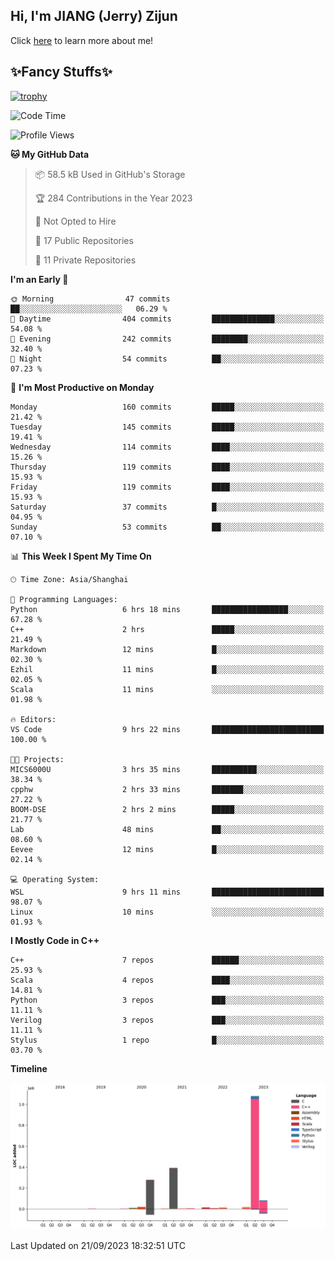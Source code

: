 ## Hi, I'm JIANG (Jerry) Zijun

Click [here](https://jzjerry.github.io/about/) to learn more about me!

## ✨Fancy Stuffs✨
[![trophy](https://github-profile-trophy.vercel.app/?username=jzjerry&theme=onedark)](https://github.com/ryo-ma/github-profile-trophy)
<!--START_SECTION:waka-->
![Code Time](http://img.shields.io/badge/Code%20Time-24%20hrs%2017%20mins-blue)

![Profile Views](http://img.shields.io/badge/Profile%20Views-8-blue)

**🐱 My GitHub Data** 

> 📦 58.5 kB Used in GitHub's Storage 
 > 
> 🏆 284 Contributions in the Year 2023
 > 
> 🚫 Not Opted to Hire
 > 
> 📜 17 Public Repositories 
 > 
> 🔑 11 Private Repositories 
 > 
**I'm an Early 🐤** 

```text
🌞 Morning                47 commits          ██░░░░░░░░░░░░░░░░░░░░░░░   06.29 % 
🌆 Daytime                404 commits         ██████████████░░░░░░░░░░░   54.08 % 
🌃 Evening                242 commits         ████████░░░░░░░░░░░░░░░░░   32.40 % 
🌙 Night                  54 commits          ██░░░░░░░░░░░░░░░░░░░░░░░   07.23 % 
```
📅 **I'm Most Productive on Monday** 

```text
Monday                   160 commits         █████░░░░░░░░░░░░░░░░░░░░   21.42 % 
Tuesday                  145 commits         █████░░░░░░░░░░░░░░░░░░░░   19.41 % 
Wednesday                114 commits         ████░░░░░░░░░░░░░░░░░░░░░   15.26 % 
Thursday                 119 commits         ████░░░░░░░░░░░░░░░░░░░░░   15.93 % 
Friday                   119 commits         ████░░░░░░░░░░░░░░░░░░░░░   15.93 % 
Saturday                 37 commits          █░░░░░░░░░░░░░░░░░░░░░░░░   04.95 % 
Sunday                   53 commits          ██░░░░░░░░░░░░░░░░░░░░░░░   07.10 % 
```


📊 **This Week I Spent My Time On** 

```text
🕑︎ Time Zone: Asia/Shanghai

💬 Programming Languages: 
Python                   6 hrs 18 mins       █████████████████░░░░░░░░   67.28 % 
C++                      2 hrs               █████░░░░░░░░░░░░░░░░░░░░   21.49 % 
Markdown                 12 mins             █░░░░░░░░░░░░░░░░░░░░░░░░   02.30 % 
Ezhil                    11 mins             █░░░░░░░░░░░░░░░░░░░░░░░░   02.05 % 
Scala                    11 mins             ░░░░░░░░░░░░░░░░░░░░░░░░░   01.98 % 

🔥 Editors: 
VS Code                  9 hrs 22 mins       █████████████████████████   100.00 % 

🐱‍💻 Projects: 
MICS6000U                3 hrs 35 mins       ██████████░░░░░░░░░░░░░░░   38.34 % 
cpphw                    2 hrs 33 mins       ███████░░░░░░░░░░░░░░░░░░   27.22 % 
BOOM-DSE                 2 hrs 2 mins        █████░░░░░░░░░░░░░░░░░░░░   21.77 % 
Lab                      48 mins             ██░░░░░░░░░░░░░░░░░░░░░░░   08.60 % 
Eevee                    12 mins             █░░░░░░░░░░░░░░░░░░░░░░░░   02.14 % 

💻 Operating System: 
WSL                      9 hrs 11 mins       █████████████████████████   98.07 % 
Linux                    10 mins             ░░░░░░░░░░░░░░░░░░░░░░░░░   01.93 % 
```

**I Mostly Code in C++** 

```text
C++                      7 repos             ██████░░░░░░░░░░░░░░░░░░░   25.93 % 
Scala                    4 repos             ████░░░░░░░░░░░░░░░░░░░░░   14.81 % 
Python                   3 repos             ███░░░░░░░░░░░░░░░░░░░░░░   11.11 % 
Verilog                  3 repos             ███░░░░░░░░░░░░░░░░░░░░░░   11.11 % 
Stylus                   1 repo              █░░░░░░░░░░░░░░░░░░░░░░░░   03.70 % 
```



**Timeline**

![Lines of Code chart](https://raw.githubusercontent.com/Jzjerry/Jzjerry/main/assets/bar_graph.png)


 Last Updated on 21/09/2023 18:32:51 UTC
<!--END_SECTION:waka-->
